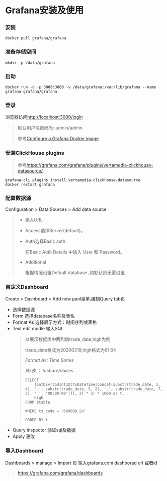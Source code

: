 # Grafana安装及使用

### 安装 
```
docker pull grafana/grafana 
```
### 准备存储空间
```
mkdir -p /data/grafana
```
### 启动
```
docker run -d -p 3000:3000 -v /data/grafana:/var/lib/grafana --name grafana grafana/grafana
```
### 登录
浏览器访问<http://localhost:3000/login>

> 默认用户名密码为: admin/admin
> 
> 参考[Configure a Grafana Docker image](https://grafana.com/docs/grafana/latest/administration/configure-docker/)
### 安装ClickHouse plugins
> 参考<https://grafana.com/grafana/plugins/vertamedia-clickhouse-datasource/>
```
grafana-cli plugins install vertamedia-clickhouse-datasource
docker restart grafana
```
### 配置数据源
Configuration > Data Sources > Add data source 
> - 输入URL
>
> - Access选择Server(default)。
>
> - Auth选择Basic auth
> 
>    在Basic Auth Details 中输入 User 和 Password。
> - Additional
>
>   根据情况设置Default database ,如默认则无需设置
### 自定义Dashboard
Create > Dashboard > Add new panl菜单,编辑Query tab页

- 选择数据源
- Form 选择database名称及表名
- Format As 选择展示方式：时间序列或表格
- Text edit modle 输入SQL
  > 以展示数据库中两列值trade_date,high为例
  >
  > trade_date格式为20200319,high格式为61.64
  >
  > *Format As: Time Series*
  >
  > *库/表  ： tushare/dailies*
  > ```
  > SELECT
  >     (intDiv(toUInt32(toDateTime(concat(substr(trade_date, 1, 4), '-', substr(trade_date, 5, 2), '-', substr(trade_date, 7, 2), ' ', '00:00:00'))), 2) * 2) * 1000 as t,
  >     high
  > FROM $table
  > 
  > WHERE ts_code = '689009.SH'
  > 
  > ORDER BY t
  > ```
- Query inspector 验证sql及数据
- Apply 更改
### 导入Dashboard
Dashboards > manage > Import 页 输入grafana.com dashborad url 或者id
> <https://grafana.com/grafana/dashboards>

